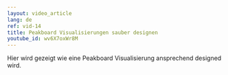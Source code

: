 ```yaml
---
layout: video_article
lang: de
ref: vid-14
title: Peakboard Visualisierungen sauber designen
youtube_id: wv6X7oxWr8M
---
```


Hier wird gezeigt wie eine Peakboard Visualisierung ansprechend designed wird.
